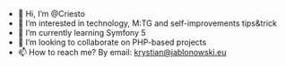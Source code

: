 - 👋 Hi, I’m @Criesto
- 👀 I’m interested in technology, M:TG and self-improvements tips&trick
- 🌱 I’m currently learning Symfony 5
- 💞️ I’m looking to collaborate on PHP-based projects
- 📫 How to reach me? By email: krystian@jablonowski.eu
